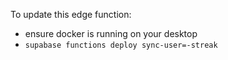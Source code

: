 To update this edge function:

- ensure docker is running on your desktop
- `supabase functions deploy sync-user=-streak`
